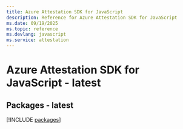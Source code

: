 ```yaml
---
title: Azure Attestation SDK for JavaScript
description: Reference for Azure Attestation SDK for JavaScript
ms.date: 09/19/2025
ms.topic: reference
ms.devlang: javascript
ms.service: attestation
---
```

# Azure Attestation SDK for JavaScript - latest
## Packages - latest
[!INCLUDE [packages](attestation-index.md)]